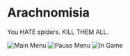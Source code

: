 # Arachnomisia

You HATE spiders. KILL THEM ALL.

![Main Menu](./promo/menu.png)
![Pause Menu](./promo/pause.png)
![In Game](./promo/in-game.png)
